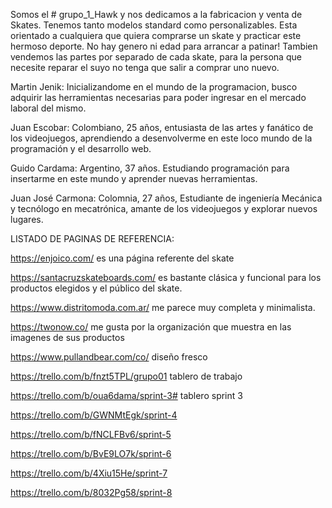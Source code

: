 Somos el # grupo_1_Hawk y nos dedicamos a la fabricacion y venta de Skates. Tenemos tanto modelos standard como personalizables. Esta orientado a cualquiera que quiera comprarse un skate y practicar este hermoso deporte. No hay genero ni edad para arrancar a patinar!
Tambien vendemos las partes por separado de cada skate, para la persona que necesite reparar el suyo no tenga que salir a comprar uno nuevo.


Martin Jenik: Inicializandome en el mundo de la programacion, busco adquirir las herramientas necesarias para poder ingresar en el mercado laboral del mismo. 

Juan Escobar: Colombiano, 25 años, entusiasta de las artes y fanático de los videojuegos, aprendiendo a desenvolverme en este loco mundo de la programación y el desarrollo web.

Guido Cardama: Argentino, 37 años. Estudiando programación para insertarme en este mundo y aprender nuevas herramientas.

Juan José Carmona: Colomnia, 27 años, Estudiante de ingeniería Mecánica y tecnólogo en mecatrónica, amante de los videojuegos y explorar nuevos lugares.


LISTADO DE PAGINAS DE REFERENCIA:

https://enjoico.com/ es una página referente del skate

https://santacruzskateboards.com/ es bastante clásica y funcional para los productos elegidos y el público del skate.

https://www.distritomoda.com.ar/ me parece muy completa y minimalista.

https://twonow.co/ me gusta por la organización que muestra en las imagenes de sus productos

https://www.pullandbear.com/co/ diseño fresco

https://trello.com/b/fnzt5TPL/grupo01 tablero de trabajo 

https://trello.com/b/oua6dama/sprint-3# tablero sprint 3

https://trello.com/b/GWNMtEgk/sprint-4

https://trello.com/b/fNCLFBv6/sprint-5

https://trello.com/b/BvE9LO7k/sprint-6

https://trello.com/b/4Xiu15He/sprint-7

https://trello.com/b/8032Pg58/sprint-8
